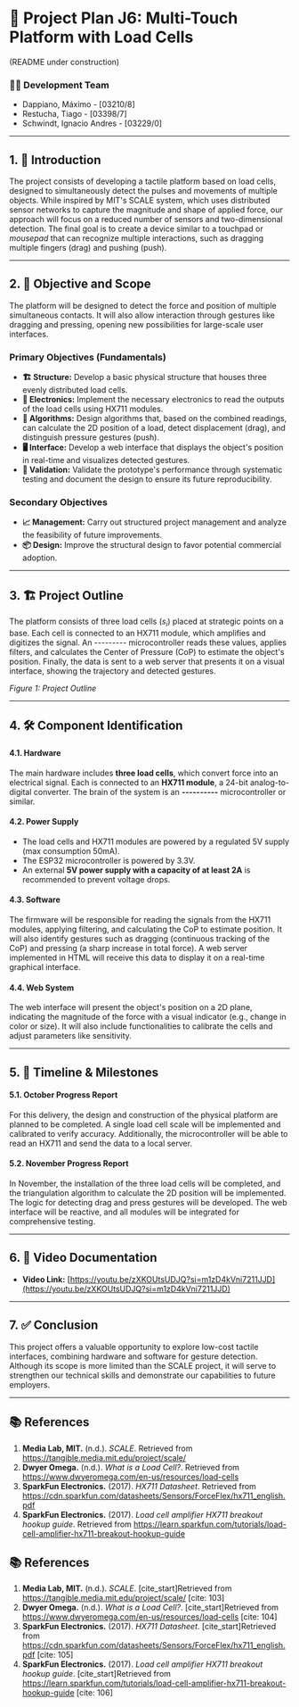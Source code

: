 # 🤖 Project Plan J6: Multi-Touch Platform with Load Cells
(README under construction)
### 👨‍💻 Development Team
- Dappiano, Máximo - [03210/8]
- Restucha, Tiago - [03398/7]
- Schwindt, Ignacio Andres - [03229/0]

***

## 1. 📝 Introduction

The project consists of developing a tactile platform based on load cells, designed to simultaneously detect the pulses and movements of multiple objects. While inspired by MIT's SCALE system, which uses distributed sensor networks to capture the magnitude and shape of applied force, our approach will focus on a reduced number of sensors and two-dimensional detection. The final goal is to create a device similar to a touchpad or *mousepad* that can recognize multiple interactions, such as dragging multiple fingers (drag) and pushing (push).

***

## 2. 🎯 Objective and Scope

The platform will be designed to detect the force and position of multiple simultaneous contacts. It will also allow interaction through gestures like dragging and pressing, opening new possibilities for large-scale user interfaces.

### Primary Objectives (Fundamentals)
-   **🏗️ Structure:** Develop a basic physical structure that houses three evenly distributed load cells.
-   **🔌 Electronics:** Implement the necessary electronics to read the outputs of the load cells using HX711 modules.
-   **🧠 Algorithms:** Design algorithms that, based on the combined readings, can calculate the 2D position of a load, detect displacement (drag), and distinguish pressure gestures (push).
-   **🖥️ Interface:** Develop a web interface that displays the object's position in real-time and visualizes detected gestures.
-   **🧪 Validation:** Validate the prototype's performance through systematic testing and document the design to ensure its future reproducibility.

### Secondary Objectives
-   **📈 Management:** Carry out structured project management and analyze the feasibility of future improvements.
-   **📦 Design:** Improve the structural design to favor potential commercial adoption.

***

## 3. 🏗️ Project Outline

The platform consists of three load cells ($s_{i}$) placed at strategic points on a base. Each cell is connected to an HX711 module, which amplifies and digitizes the signal. An --------- microcontroller reads these values, applies filters, and calculates the Center of Pressure (CoP) to estimate the object's position. Finally, the data is sent to a web server that presents it on a visual interface, showing the trajectory and detected gestures.


*Figure 1: Project Outline*

***

## 4. 🛠️ Component Identification

#### 4.1. Hardware
The main hardware includes **three load cells**, which convert force into an electrical signal. Each is connected to an **HX711 module**, a 24-bit analog-to-digital converter. The brain of the system is an **----------** microcontroller or similar.

#### 4.2. Power Supply
-   The load cells and HX711 modules are powered by a regulated 5V supply (max consumption 50mA).
-   The ESP32 microcontroller is powered by 3.3V.
-   An external **5V power supply with a capacity of at least 2A** is recommended to prevent voltage drops.

#### 4.3. Software
The firmware will be responsible for reading the signals from the HX711 modules, applying filtering, and calculating the CoP to estimate position. It will also identify gestures such as dragging (continuous tracking of the CoP) and pressing (a sharp increase in total force). A web server implemented in HTML will receive this data to display it on a real-time graphical interface.

#### 4.4. Web System
The web interface will present the object's position on a 2D plane, indicating the magnitude of the force with a visual indicator (e.g., change in color or size). It will also include functionalities to calibrate the cells and adjust parameters like sensitivity.

***

## 5. 📅 Timeline & Milestones

#### 5.1. October Progress Report
For this delivery, the design and construction of the physical platform are planned to be completed. A single load cell scale will be implemented and calibrated to verify accuracy. Additionally, the microcontroller will be able to read an HX711 and send the data to a local server.

#### 5.2. November Progress Report
In November, the installation of the three load cells will be completed, and the triangulation algorithm to calculate the 2D position will be implemented. The logic for detecting drag and press gestures will be developed. The web interface will be reactive, and all modules will be integrated for comprehensive testing.

***

## 6. 🎥 Video Documentation

-   **Video Link:** [https://youtu.be/zXKOUtsUDJQ?si=m1zD4kVni7211JJD](https://youtu.be/zXKOUtsUDJQ?si=m1zD4kVni7211JJD)

***

## 7. ✅ Conclusion

This project offers a valuable opportunity to explore low-cost tactile interfaces, combining hardware and software for gesture detection. Although its scope is more limited than the SCALE project, it will serve to strengthen our technical skills and demonstrate our capabilities to future employers.

***

## 📚 References

1.  **Media Lab, MIT.** (n.d.). *SCALE*. Retrieved from https://tangible.media.mit.edu/project/scale/
2.  **Dwyer Omega.** (n.d.). *What is a Load Cell?*. Retrieved from https://www.dwyeromega.com/en-us/resources/load-cells
3.  **SparkFun Electronics.** (2017). *HX711 Datasheet*. Retrieved from https://cdn.sparkfun.com/datasheets/Sensors/ForceFlex/hx711_english.pdf
4.  **SparkFun Electronics.** (2017). *Load cell amplifier HX711 breakout hookup guide*. Retrieved from https://learn.sparkfun.com/tutorials/load-cell-amplifier-hx711-breakout-hookup-guide

## 📚 References

1.  **Media Lab, MIT.** (n.d.). *SCALE*. [cite_start]Retrieved from https://tangible.media.mit.edu/project/scale/ [cite: 103]
2.  **Dwyer Omega.** (n.d.). *What is a Load Cell?*. [cite_start]Retrieved from https://www.dwyeromega.com/en-us/resources/load-cells [cite: 104]
3.  **SparkFun Electronics.** (2017). *HX711 Datasheet*. [cite_start]Retrieved from https://cdn.sparkfun.com/datasheets/Sensors/ForceFlex/hx711_english.pdf [cite: 105]
4.  **SparkFun Electronics.** (2017). *Load cell amplifier HX711 breakout hookup guide*. [cite_start]Retrieved from https://learn.sparkfun.com/tutorials/load-cell-amplifier-hx711-breakout-hookup-guide [cite: 106]
